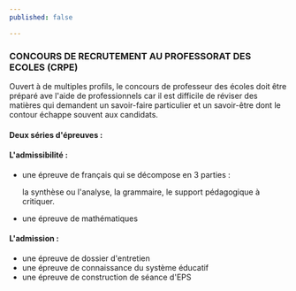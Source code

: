 ```yaml
---
published: false

---
```

### CONCOURS DE RECRUTEMENT AU    PROFESSORAT DES ECOLES (CRPE)

Ouvert à de multiples profils, le concours de professeur des écoles doit être préparé ave l'aide de professionnels car il est difficile de réviser des matières qui demandent un savoir-faire particulier et un savoir-être dont le contour échappe souvent aux candidats. 

#### Deux séries d'épreuves : 

#### L'admissibilité : 

* une épreuve de français qui se décompose en 3 parties : 

  la synthèse ou l'analyse, la grammaire, le support pédagogique à critiquer.
* une épreuve de mathématiques

#### L'admission : 

* une épreuve de dossier d'entretien
* une épreuve de connaissance du système éducatif
* une épreuve de construction de séance d'EPS